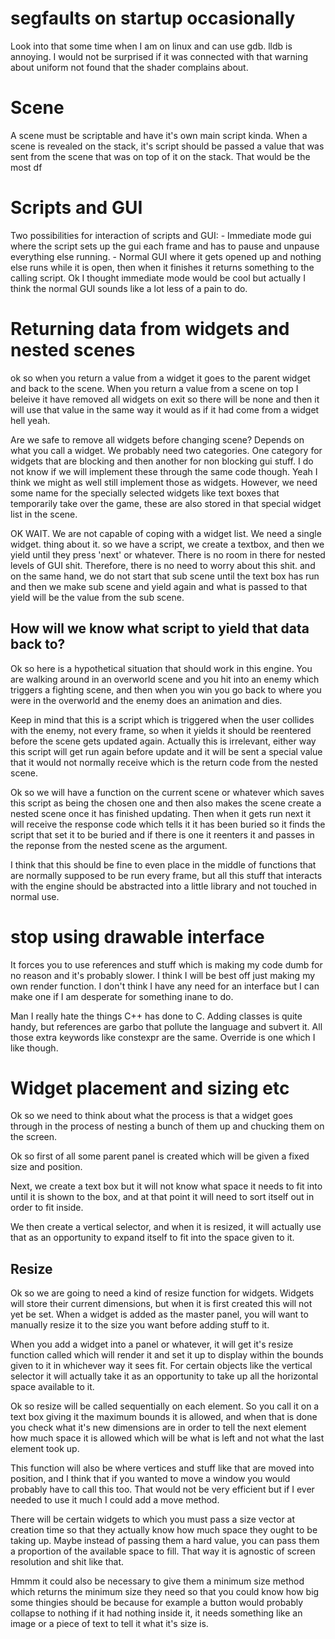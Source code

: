 # segfaults on startup occasionally
Look into that some time when I am on linux and can use gdb. lldb is annoying. I would not be surprised if it was
connected with that warning about uniform not found that the shader complains about.

# Scene
A scene must be scriptable and have it's own main script kinda. When a scene is revealed on the stack, it's script
should be passed a value that was sent from the scene that was on top of it on the stack. That would be the most df


# Scripts and GUI
Two possibilities for interaction of scripts and GUI:
    - Immediate mode gui where the script sets up the gui each frame and has to pause and unpause everything else
      running.
    - Normal GUI where it gets opened up and nothing else runs while it is open, then when it finishes it returns
      something to the calling script.
Ok I thought immediate mode would be cool but actually I think the normal GUI sounds like a lot less of a pain to do.


# Returning data from widgets and nested scenes
ok so when you return a value from a widget it goes to the parent widget and back to the scene.
When you return a value from a scene on top I beleive it have removed all widgets on exit so there will be none and then
it will use that value in the same way it would as if it had come from a widget hell yeah.

Are we safe to remove all widgets before changing scene? Depends on what you call a widget. We probably need two
categories. One category for widgets that are blocking and then another for non blocking gui stuff. I do not know if
we will implement these through the same code though. Yeah I think we might as well still implement those as widgets.
However, we need some name for the specially selected widgets like text boxes that temporarily take over the game, these
are also stored in that special widget list in the scene.

OK WAIT. We are not capable of coping with a widget list. We need a single widget. thing about it. so we have a script,
we create a textbox, and then we yield until they press 'next' or whatever. There is no room in there for nested levels
of GUI shit. Therefore, there is no need to worry about this shit. and on the same hand, we do not start that sub scene
until the text box has run and then we make sub scene and yield again and what is passed to that yield will be the value
from the sub scene.

## How will we know what script to yield that data back to?
Ok so here is a hypothetical situation that should work in this engine. You are walking around in an overworld scene
and you hit into an enemy which triggers a fighting scene, and then when you win you go back to where you were in the
overworld and the enemy does an animation and dies.

Keep in mind that this is a script which is triggered when the user collides with the enemy, not every frame, so when
it yields it should be reentered before the scene gets updated again. Actually this is irrelevant, either way this
script will get run again before update and it will be sent a special value that it would not normally receive which is
the return code from the nested scene.

Ok so we will have a function on the current scene or whatever which saves this script as being the chosen one and then
also makes the scene create a nested scene once it has finished updating. Then when it gets run next it will receive the
response code which tells it it has been buried so it finds the script that set it to be buried and if there is one it
reenters it and passes in the reponse from the nested scene as the argument.

I think that this should be fine to even place in the middle of functions that are normally supposed to be run every
frame, but all this stuff that interacts with the engine should be abstracted into a little library and not touched in
normal use.


# stop using drawable interface
It forces you to use references and stuff which is making my code dumb for no reason and it's probably slower. I think
I will be best off just making my own render function. I don't think I have any need for an interface but I can make
one if I am desperate for something inane to do.

Man I really hate the things C++ has done to C. Adding classes is quite handy, but references are garbo that pollute
the language and subvert it. All those extra keywords like constexpr are the same. Override is one which I like though.


# Widget placement and sizing etc
Ok so we need to think about what the process is that a widget goes through in the process of nesting a bunch of them
up and chucking them on the screen.

Ok so first of all some parent panel is created which will be given a fixed size and position.

Next, we create a text box but it will not know what space it needs to fit into until it is shown to the box, and at
that point it will need to sort itself out in order to fit inside.

We then create a vertical selector, and when it is resized, it will actually use that as an opportunity to expand itself
to fit into the space given to it.

## Resize
Ok so we are going to need a kind of resize function for widgets. Widgets will store their current dimensions, but
when it is first created this will not yet be set. When a widget is added as the master panel, you will want to manually
resize it to the size you want before adding stuff to it.

When you add a widget into a panel or whatever, it will get it's resize function called which will render it and set it
up to display within the bounds given to it in whichever way it sees fit. For certain objects like the vertical selector
it will actually take it as an opportunity to take up all the horizontal space available to it.

Ok so resize will be called sequentially on each element. So you call it on a text box giving it the maximum bounds it
is allowed, and when that is done you check what it's new dimensions are in order to tell the next element how much
space it is allowed which will be what is left and not what the last element took up.

This function will also be where vertices and stuff like that are moved into position, and I think that if you wanted
to move a window you would probably have to call this too. That would not be very efficient but if I ever needed to use
it much I could add a move method.

There will be certain widgets to which you must pass a size vector at creation time so that they actually know how much
space they ought to be taking up. Maybe instead of passing them a hard value, you can pass them a proportion of the
available space to fill. That way it is agnostic of screen resolution and shit like that.

Hmmm it could also be necessary to give them a minimum size method which returns the minimum size they need so that you
could know how big some thingies should be because for example a button would probably collapse to nothing if it had
nothing inside it, it needs something like an image or a piece of text to tell it what it's size is.
